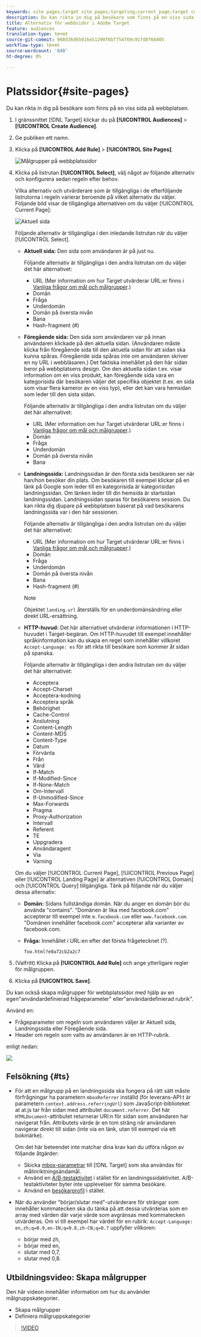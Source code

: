 ```yaml
---
keywords: site pages;target site pages;targeting;current page;target current page;previous page;target previous page;landing page;target landing page;http header
description: Du kan rikta in dig på besökare som finns på en viss sida på webbplatsen.
title: Alternativ för webbsidor i Adobe Target
feature: audiences
translation-type: tm+mt
source-git-commit: 968d36d65016e51290f6bf754f69c91fd8f68405
workflow-type: tm+mt
source-wordcount: '840'
ht-degree: 0%

---
```



# Platssidor{#site-pages}

Du kan rikta in dig på besökare som finns på en viss sida på webbplatsen.

1. I gränssnittet [!DNL Target] klickar du på **[!UICONTROL Audiences]** > **[!UICONTROL Create Audience]**.
1. Ge publiken ett namn.
1. Klicka på **[!UICONTROL Add Rule]** > **[!UICONTROL Site Pages]**.

   ![Målgrupper på webbplatssidor](assets/target_site_pages.png)

1. Klicka på listrutan **[!UICONTROL Select]**, välj något av följande alternativ och konfigurera sedan regeln efter behov.

   Vilka alternativ och utvärderare som är tillgängliga i de efterföljande listrutorna i regeln varierar beroende på vilket alternativ du väljer. Följande bild visar de tillgängliga alternativen om du väljer [!UICONTROL Current Page]:

   ![Aktuell sida](/help/c-target/c-audiences/c-target-rules/assets/current-page.png)

   Följande alternativ är tillgängliga i den inledande listrutan när du väljer [!UICONTROL Select].

   * **Aktuell sida:** Den sida som användaren är på just nu.

      Följande alternativ är tillgängliga i den andra listrutan om du väljer det här alternativet:

      * URL (Mer information om hur Target utvärderar URL:er finns i [Vanliga frågor om mål och målgrupper](/help/c-target/c-troubleshooting-targets-and-audiences/troubleshooting-targets-and-audiences.md).)
      * Domän
      * Fråga
      * Underdomän
      * Domän på översta nivån
      * Bana
      * Hash-fragment (#)
   * **Föregående sida:** Den sida som användaren var på innan användaren klickade på den aktuella sidan. (Användaren måste klicka från föregående sida till den aktuella sidan för att sidan ska kunna spåras. Föregående sida spåras inte om användaren skriver en ny URL i webbläsaren.) Det faktiska innehållet på den här sidan beror på webbplatsens design. Om den aktuella sidan t.ex. visar information om en viss produkt, kan föregående sida vara en kategorisida där besökaren väljer det specifika objektet (t.ex. en sida som visar flera kameror av en viss typ), eller det kan vara hemsidan som leder till den sista sidan.

      Följande alternativ är tillgängliga i den andra listrutan om du väljer det här alternativet:

      * URL (Mer information om hur Target utvärderar URL:er finns i [Vanliga frågor om mål och målgrupper](/help/c-target/c-troubleshooting-targets-and-audiences/troubleshooting-targets-and-audiences.md).)
      * Domän
      * Fråga
      * Underdomän
      * Domän på översta nivån
      * Bana
   * **Landningssida:** Landningssidan är den första sida besökaren ser när han/hon besöker din plats. Om besökaren till exempel klickar på en länk på Google som leder till en kategorisida är kategorisidan landningssidan. Om länken leder till din hemsida är startsidan landningssidan. Landningssidan sparas för besökarens session. Du kan rikta dig djupare på webbplatsen baserat på vad besökarens landningssida var i den här sessionen.

      Följande alternativ är tillgängliga i den andra listrutan om du väljer det här alternativet:

      * URL (Mer information om hur Target utvärderar URL:er finns i [Vanliga frågor om mål och målgrupper](/help/c-target/c-troubleshooting-targets-and-audiences/troubleshooting-targets-and-audiences.md).)
      * Domän
      * Fråga
      * Underdomän
      * Domän på översta nivån
      * Bana
      * Hash-fragment (#)

      >[!NOTE]
      >
      >Objektet `landing.url` återställs för en underdomänsändring eller direkt URL-ersättning.

   * **HTTP-huvud:** Det här alternativet utvärderar informationen i HTTP-huvudet i Target-begäran. Om HTTP-huvudet till exempel innehåller språkinformation kan du skapa en regel som innehåller villkoret `Accept-Language: es` för att rikta till besökare som kommer åt sidan på spanska.

      Följande alternativ är tillgängliga i den andra listrutan om du väljer det här alternativet:

      * Acceptera
      * Accept-Charset
      * Acceptera-kodning
      * Acceptera språk
      * Behörighet
      * Cache-Control
      * Anslutning
      * Content-Length
      * Content-MDS
      * Content-Type
      * Datum
      * Förvänta
      * Från
      * Värd
      * If-Match
      * If-Modified-Since
      * If-None-Match
      * Om-Intervall
      * If-Unmodified-Since
      * Max-Forwards
      * Pragma
      * Proxy-Authorization
      * Intervall
      * Referent
      * TE
      * Uppgradera
      * Användaragent
      * Via
      * Varning

   Om du väljer [!UICONTROL Current Page], [!UICONTROL Previous Page] eller [!UICONTROL Landing Page] är alternativen [!UICONTROL Domain] och [!UICONTROL Query] tillgängliga. Tänk på följande när du väljer dessa alternativ:

   * **Domän:** Sidans fullständiga domän. När du anger en domän bör du använda &quot;contains&quot;. &quot;Domänen är lika med facebook.com&quot; accepterar till exempel inte `m.facebook.com` eller `www.facebook.com`. &quot;Domänen innehåller facebook.com&quot; accepterar alla varianter av facebook.com.
   * **Fråga:** Innehållet i URL:en efter det första frågetecknet (?).

      `foo.html?e0a72cb2a2c7`





1. (Valfritt) Klicka på **[!UICONTROL Add Rule]** och ange ytterligare regler för målgruppen.
1. Klicka på **[!UICONTROL Save]**.

Du kan också skapa målgrupper för webbplatssidor med hjälp av en egen&quot;användardefinierad frågeparameter&quot; eller&quot;användardefinierad rubrik&quot;.

Använd en:

* Frågeparameter om regeln som användaren väljer är Aktuell sida, Landningssida eller Föregående sida.
* Header om regeln som valts av användaren är en HTTP-rubrik.

enligt nedan:

![](assets/site_pages.png)

## Felsökning {#ts}

* För att en målgrupp på en landningssida ska fungera på rätt sätt måste förfrågningar ha parametern `mboxReferrer` inställd (för leverans-API:t är parametern `context.address.referringUrl`) som JavaScript-biblioteket at at.js tar från sidan med attributet `document.referrer`. Det här `HTMLDocument`-attributet returnerar URI:n för sidan som användaren har navigerat från. Attributets värde är en tom sträng när användaren navigerar direkt till sidan (inte via en länk, utan till exempel via ett bokmärke).

   Om det här beteendet inte matchar dina krav kan du utföra någon av följande åtgärder:

   * Skicka [mbox-parametrar](/help/c-implementing-target/c-implementing-target-for-client-side-web/t-mbox-download/c-understanding-global-mbox/pass-parameters-to-global-mbox.md) till [!DNL Target] som ska användas för målinriktningsändamål.
   * Använd en [A/B-testaktivitet](/help/c-activities/t-test-ab/test-ab.md) i stället för en landningssidaktivitet. A/B-testaktiviteter byter inte upplevelser för samma besökare.
   * Använd en [besökarprofil](/help/c-target/c-audiences/c-target-rules/visitor-profile.md) i stället.

* När du använder &quot;börjar/slutar med&quot;-utvärderare för strängar som innehåller kommatecken ska du tänka på att dessa
utvärderas som en array med värden där varje värde som avgränsas med kommatecken utvärderas. Om vi till exempel har värdet för en rubrik: `Accept-Language: en,zh;q=0.9,en-IN;q=0.8,zh-CN;q=0.7` uppfyller villkoren:
   * börjar med zh,
   * börjar med en,
   * slutar med 0,7,
   * slutar med 0,8.

## Utbildningsvideo: Skapa målgrupper

Den här videon innehåller information om hur du använder målgruppskategorier.

* Skapa målgrupper
* Definiera målgruppskategorier

>[!VIDEO](https://video.tv.adobe.com/v/17392)
